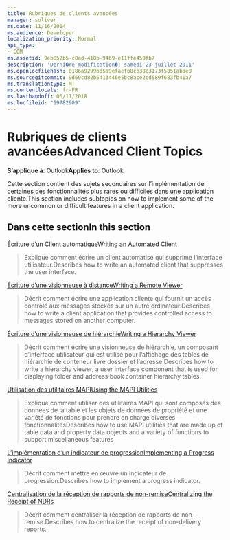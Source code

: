 ```yaml
---
title: Rubriques de clients avancées
manager: soliver
ms.date: 11/16/2014
ms.audience: Developer
localization_priority: Normal
api_type:
- COM
ms.assetid: 9eb052b5-c0ad-418b-9469-e11ffe450fb7
description: 'Derni�re modification�: samedi 23 juillet 2011'
ms.openlocfilehash: 0186a9299bd5a9efaefb8cb38e3173f5851abae0
ms.sourcegitcommit: 9d60cd82b5413446e5bc8ace2cd689f683fb41a7
ms.translationtype: MT
ms.contentlocale: fr-FR
ms.lasthandoff: 06/11/2018
ms.locfileid: "19782909"
---
```

# <a name="advanced-client-topics"></a><span data-ttu-id="929bf-103">Rubriques de clients avancées</span><span class="sxs-lookup"><span data-stu-id="929bf-103">Advanced Client Topics</span></span>

  
  
<span data-ttu-id="929bf-104">**S’applique à**: Outlook</span><span class="sxs-lookup"><span data-stu-id="929bf-104">**Applies to**: Outlook</span></span> 
  
<span data-ttu-id="929bf-105">Cette section contient des sujets secondaires sur l’implémentation de certaines des fonctionnalités plus rares ou difficiles dans une application cliente.</span><span class="sxs-lookup"><span data-stu-id="929bf-105">This section includes subtopics on how to implement some of the more uncommon or difficult features in a client application.</span></span>
  
## <a name="in-this-section"></a><span data-ttu-id="929bf-106">Dans cette section</span><span class="sxs-lookup"><span data-stu-id="929bf-106">In this section</span></span>

[<span data-ttu-id="929bf-107">Écriture d’un Client automatique</span><span class="sxs-lookup"><span data-stu-id="929bf-107">Writing an Automated Client</span></span>](writing-an-automated-client.md)
  
> <span data-ttu-id="929bf-108">Explique comment écrire un client automatisé qui supprime l’interface utilisateur.</span><span class="sxs-lookup"><span data-stu-id="929bf-108">Describes how to write an automated client that suppresses the user interface.</span></span>
    
[<span data-ttu-id="929bf-109">Écriture d’une visionneuse à distance</span><span class="sxs-lookup"><span data-stu-id="929bf-109">Writing a Remote Viewer</span></span>](writing-a-remote-viewer.md)
  
> <span data-ttu-id="929bf-110">Décrit comment écrire une application cliente qui fournit un accès contrôlé aux messages stockés sur un autre ordinateur.</span><span class="sxs-lookup"><span data-stu-id="929bf-110">Describes how to write a client application that provides controlled access to messages stored on another computer.</span></span>
    
[<span data-ttu-id="929bf-111">Écriture d’une visionneuse de hiérarchie</span><span class="sxs-lookup"><span data-stu-id="929bf-111">Writing a Hierarchy Viewer</span></span>](writing-a-hierarchy-viewer.md)
  
> <span data-ttu-id="929bf-112">Décrit comment écrire une visionneuse de hiérarchie, un composant d’interface utilisateur qui est utilisé pour l’affichage des tables de hiérarchie de conteneur livre dossier et l’adresse.</span><span class="sxs-lookup"><span data-stu-id="929bf-112">Describes how to write a hierarchy viewer, a user interface component that is used for displaying folder and address book container hierarchy tables.</span></span>
    
[<span data-ttu-id="929bf-113">Utilisation des utilitaires MAPI</span><span class="sxs-lookup"><span data-stu-id="929bf-113">Using the MAPI Utilities</span></span>](using-the-mapi-utilities.md)
  
> <span data-ttu-id="929bf-114">Explique comment utiliser des utilitaires MAPI qui sont composés des données de la table et les objets de données de propriété et une variété de fonctions pour prendre en charge diverses fonctionnalités</span><span class="sxs-lookup"><span data-stu-id="929bf-114">Describes how to use MAPI utilities that are made up of table data and property data objects and a variety of functions to support miscellaneous features</span></span>
    
[<span data-ttu-id="929bf-115">L’implémentation d’un indicateur de progression</span><span class="sxs-lookup"><span data-stu-id="929bf-115">Implementing a Progress Indicator</span></span>](implementing-a-progress-indicator.md)
  
> <span data-ttu-id="929bf-116">Décrit comment mettre en œuvre un indicateur de progression.</span><span class="sxs-lookup"><span data-stu-id="929bf-116">Describes how to implement a progress indicator.</span></span>
    
[<span data-ttu-id="929bf-117">Centralisation de la réception de rapports de non-remise</span><span class="sxs-lookup"><span data-stu-id="929bf-117">Centralizing the Receipt of NDRs</span></span>](centralizing-the-receipt-of-ndrs.md)
  
> <span data-ttu-id="929bf-118">Décrit comment centraliser la réception de rapports de non-remise.</span><span class="sxs-lookup"><span data-stu-id="929bf-118">Describes how to centralize the receipt of non-delivery reports.</span></span>
    


